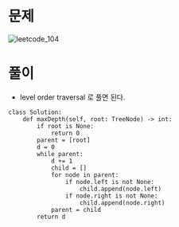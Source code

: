 # 문제
![leetcode_104](https://user-images.githubusercontent.com/51700219/77741181-d10d5900-7057-11ea-813d-519ee5179005.png)

# 풀이
- level order traversal 로 풀면 된다.
```python3
class Solution:
    def maxDepth(self, root: TreeNode) -> int:
        if root is None:
            return 0
        parent = [root]
        d = 0
        while parent:
            d += 1
            child = []
            for node in parent:
                if node.left is not None:
                    child.append(node.left)
                if node.right is not None:
                    child.append(node.right)
            parent = child
        return d
```
